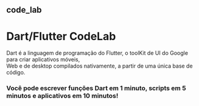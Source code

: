 ## code_lab
# Dart/Flutter CodeLab

Dart é a linguagem de programação do Flutter, o toolKit de UI do Google para criar aplicativos móveis,  
Web e de desktop compilados nativamente, a partir de uma única base de código.

### Você pode escrever funções Dart em 1 minuto, scripts em 5 minutos e aplicativos em 10 minutos!


